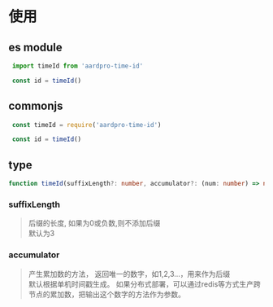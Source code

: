 # 使用

## es module

```js
 import timeId from 'aardpro-time-id'

 const id = timeId()
```

## commonjs
```js
 const timeId = require('aardpro-time-id')

 const id = timeId()
```

## type

```ts
function timeId(suffixLength?: number, accumulator?: (num: number) => number): string
```

### suffixLength
> 后缀的长度, 如果为0或负数,则不添加后缀    
> 默认为3


### accumulator
> 产生累加数的方法， 返回唯一的数字，如1,2,3...，用来作为后缀    
> 默认根据单机时间戳生成。
> 如果分布式部署，可以通过redis等方式生产跨节点的累加数，把输出这个数字的方法作为参数。   
